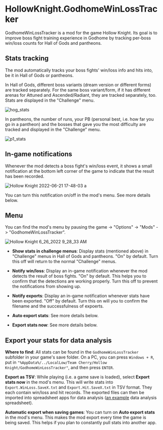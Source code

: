 # HollowKnight.GodhomeWinLossTracker

GodhomeWinLossTracker is a mod for the game Hollow Knight. Its goal is to improve boss fight training experience in Godhome by tracking per-boss win/loss counts for Hall of Gods and pantheons.


## Stats tracking

The mod automatically tracks your boss fights' win/loss info and hits into, be it in Hall of Gods or pantheons.

In Hall of Gods, different boss variants (dream version or different forms) are tracked separately. For the same boss variant/form, if it has different arenas for Attuned and Ascended/Radiant, they are tracked separately, too. Stats are displayed in the "Challenge" menu.

![hog_stats](https://user-images.githubusercontent.com/14790745/177464675-5db99441-65d8-4602-b30c-f38993e9f92d.png)

In pantheons, the number of runs, your PB (personal best, i.e. how far you go in a pantheon) and the bosses that gave you the most difficulty are tracked and displayed in the "Challenge" menu.

![p1_stats](https://user-images.githubusercontent.com/14790745/177464694-32a143dd-b9a7-4421-a2a5-6a932e42d906.png)


## In-game notifications

Whenever the mod detects a boss fight's win/loss event, it shows a small notification at the bottom left corner of the game to indicate that the result has been recorded.

![Hollow Knight 2022-06-21 17-48-03 a](https://user-images.githubusercontent.com/14790745/174921467-d980e3f8-1230-45ba-a8b9-acfed7b93d56.png)

You can turn this notification on/off in the mod's menu. See more details below.


## Menu

You can find the mod's menu by pausing the game -> "Options" -> "Mods" -> "GodhomeWinLossTracker".

![Hollow Knight 6_26_2022 9_28_33 AM](https://user-images.githubusercontent.com/14790745/175827615-de51d8c0-44f0-4b66-83ab-aa3168c466d0.png)

* **Show stats in challenge menus**: Display stats (mentioned above) in "Challenge" menus in Hall of Gods and pantheons. "On" by default. Turn this off will return to the normal "Challenge" menus.

* **Notify win/loss**: Display an in-game notification whenever the mod detects the result of boss fights. "On" by default. This helps you to confirm that the detections are working properly. Turn this off to prevent the notifications from showing up.

* **Notify exports**: Display an in-game notification whenever stats have been exported. "Off" by default. Turn this on will you to confirm the filename and the successfulness of expoerts.

* **Auto export stats**: See more details below.

* **Export stats now**: See more details below.


## Export your stats for data analysis

**Where to find**: All stats can be found in the `GodhomeWinLossTracker` subfolder in your game's save folder. On a PC, you can press `Windows + R`, put in `"%AppData%/../LocalLow/Team Cherry/Hollow Knight/GodhomeWinLossTracker"`, and then press `ENTER`.

**Export as TSV**: While playing (i.e. a game save is loaded), select **Export stats now** in the mod's menu. This will write stats into `Export.WinLoss.SaveX.txt` and `Export.Hit.SaveX.txt` in TSV format. They each contain win/loss and hit records. The exported files can then be imported into spreadsheet apps for data analysis ([an example](https://docs.google.com/spreadsheets/d/1_hglw_48YHSVsaKsA3nuqnbMoC0DbbKKl-uB-i44FbM/edit?usp=sharing) data analysis spreadsheet).

**Automatic export when saving games**: You can turn on **Auto export stats** in the mod's menu. This makes the mod export every time the game is being saved. This helps if you plan to constantly pull stats into another app.
